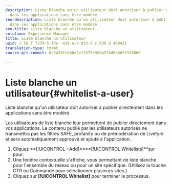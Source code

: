```yaml
---
description: Liste blanche qu'un utilisateur doit autoriser à publier directement
  dans les applications sans être modéré.
seo-description: Liste blanche qu'un utilisateur doit autoriser à publier directement
  dans les applications sans être modéré.
seo-title: Liste blanche un utilisateur
solution: Experience Manager
title: Liste blanche un utilisateur
uuid: c 58 f 7279-5 fde -419 a-a 833-3 c 639 d 469421
translation-type: tm+mt
source-git-commit: 0c5420fcb3ba2e12375e92d4574d0a6dff310869

---
```



# Liste blanche un utilisateur{#whitelist-a-user}

Liste blanche qu'un utilisateur doit autoriser à publier directement dans les applications sans être modéré.

Les utilisateurs de liste blanche leur permettent de publier directement dans vos applications. Le contenu publié par les utilisateurs autorisés ne transmettra pas les filtres SAFE, profanity ou de prémodération de Livefyre et sera automatiquement approuvé et ajouté à l'application.

1. Cliquez **[!UICONTROL +Add]****[!UICONTROL Whitelists]**sur pour.
1. Une fenêtre contextuelle s'affiche, vous permettant de liste blanche pour l'ensemble du réseau ou pour un site spécifique. (Utilisez la touche CTR ou Commande pour sélectionner plusieurs sites.)
1. Cliquez sur **[!UICONTROL Whitelist]** pour terminer le processus.
